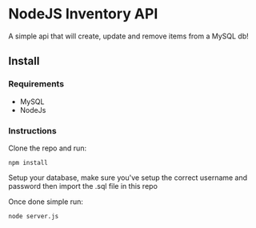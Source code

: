 # NodeJS Inventory API

A simple api that will create, update and remove items from a MySQL db!

## Install

### Requirements

- MySQL
- NodeJs

### Instructions

Clone the repo and run:

```
npm install
```

Setup your database, make sure you've setup the correct username and password then import the .sql file in this repo

Once done simple run:

```
node server.js
```
